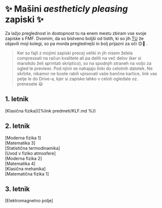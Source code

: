 # ✨ Mašini *aestheticly pleasing* zapiski ✨
Za lažjo preglednost in dostopnost tu na enem mestu zbiram vse svoje zapiske s FMF. Dvomim, da so bistveno boljši od tistih, ki so jih [TU](https://github.com/gregpr07/FMF?fbclid=IwAR0qWpr2IFPi6I5SZl89dknQyh2lWYJlY7zw_cDYJjU3Cm-CVreHNT7BL3I) že objavili moji kolegi, so pa morda preglednejši in bolj prijazni za oči 😊🌺 .

> Ker so fajli z mojimi zapiski precej veliki in jih nisem želela compressati na račun kvalitete ali pa deliti na več delov (ker si marsikdo želi sprintati skriptico), so na spodnjih straneh na voljo za ogled le previewi. Pod njimi se nahajajo linki do celotnih datotek. Ne skrbite, nikamor ne boste rabili vpisovati vaše bančne kartice, link vas pelje le do Drive-a, kjer si zapiske lahko v celoti ogledate oz. prenesete 😃

## 1. letnik
[Klasična fizika]({%link predmeti/KLF.md %})

## 2. letnik
[Moderna fizika 1] \
[Matematika 3] \
[Statistična termodinamika] \
[Uvod v fiziko atmosfere] \
[Moderna fizika 2] \
[Matematika 4] \
[Klasična mehanika] \
[Matematična fizika 1] 

## 3. letnik
[Elektromagnetno polje]
